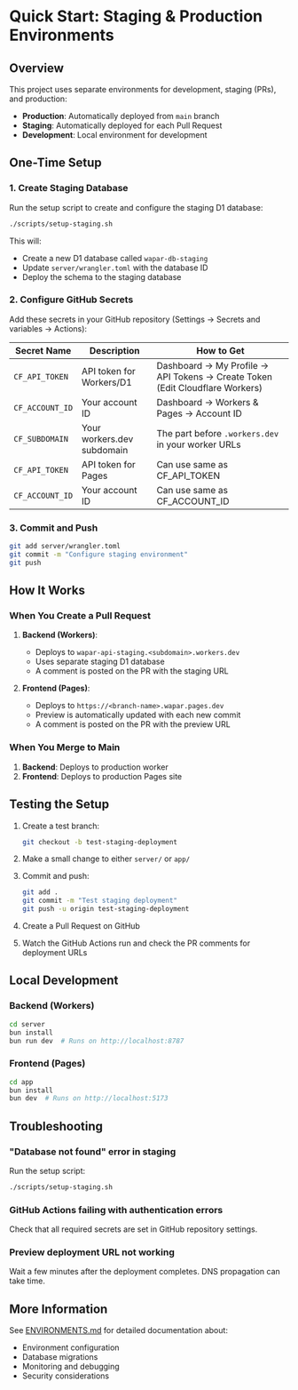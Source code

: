 # Quick Start: Staging & Production Environments

## Overview

This project uses separate environments for development, staging (PRs), and production:

- **Production**: Automatically deployed from `main` branch
- **Staging**: Automatically deployed for each Pull Request
- **Development**: Local environment for development

## One-Time Setup

### 1. Create Staging Database

Run the setup script to create and configure the staging D1 database:

```bash
./scripts/setup-staging.sh
```

This will:
- Create a new D1 database called `wapar-db-staging`
- Update `server/wrangler.toml` with the database ID
- Deploy the schema to the staging database

### 2. Configure GitHub Secrets

Add these secrets in your GitHub repository (Settings → Secrets and variables → Actions):

| Secret Name | Description | How to Get |
|-------------|-------------|------------|
| `CF_API_TOKEN` | API token for Workers/D1 | Dashboard → My Profile → API Tokens → Create Token (Edit Cloudflare Workers) |
| `CF_ACCOUNT_ID` | Your account ID | Dashboard → Workers & Pages → Account ID |
| `CF_SUBDOMAIN` | Your workers.dev subdomain | The part before `.workers.dev` in your worker URLs |
| `CF_API_TOKEN` | API token for Pages | Can use same as CF_API_TOKEN |
| `CF_ACCOUNT_ID` | Your account ID | Can use same as CF_ACCOUNT_ID |

### 3. Commit and Push

```bash
git add server/wrangler.toml
git commit -m "Configure staging environment"
git push
```

## How It Works

### When You Create a Pull Request

1. **Backend (Workers)**: 
   - Deploys to `wapar-api-staging.<subdomain>.workers.dev`
   - Uses separate staging D1 database
   - A comment is posted on the PR with the staging URL

2. **Frontend (Pages)**:
   - Deploys to `https://<branch-name>.wapar.pages.dev`
   - Preview is automatically updated with each new commit
   - A comment is posted on the PR with the preview URL

### When You Merge to Main

1. **Backend**: Deploys to production worker
2. **Frontend**: Deploys to production Pages site

## Testing the Setup

1. Create a test branch:
   ```bash
   git checkout -b test-staging-deployment
   ```

2. Make a small change to either `server/` or `app/`

3. Commit and push:
   ```bash
   git add .
   git commit -m "Test staging deployment"
   git push -u origin test-staging-deployment
   ```

4. Create a Pull Request on GitHub

5. Watch the GitHub Actions run and check the PR comments for deployment URLs

## Local Development

### Backend (Workers)

```bash
cd server
bun install
bun run dev  # Runs on http://localhost:8787
```

### Frontend (Pages)

```bash
cd app
bun install
bun dev  # Runs on http://localhost:5173
```

## Troubleshooting

### "Database not found" error in staging

Run the setup script:
```bash
./scripts/setup-staging.sh
```

### GitHub Actions failing with authentication errors

Check that all required secrets are set in GitHub repository settings.

### Preview deployment URL not working

Wait a few minutes after the deployment completes. DNS propagation can take time.

## More Information

See [ENVIRONMENTS.md](./ENVIRONMENTS.md) for detailed documentation about:
- Environment configuration
- Database migrations
- Monitoring and debugging
- Security considerations

